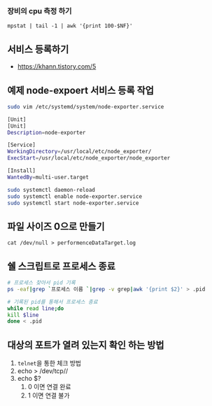 ### 장비의 cpu 측정 하기
```
mpstat | tail -1 | awk '{print 100-$NF}'
```

## 서비스 등록하기
* https://khann.tistory.com/5

## 예제 node-expoert 서비스 등록 작업
```bash
sudo vim /etc/systemd/system/node-exporter.service

[Unit] 
[Unit]
Description=node-exporter

[Service]
WorkingDirectory=/usr/local/etc/node_exporter/
ExecStart=/usr/local/etc/node_exporter/node_exporter

[Install]
WantedBy=multi-user.target

sudo systemctl daemon-reload
sudo systemctl enable node-exporter.service
sudo systemctl start node-exporter.service
```

## 파일 사이즈 0으로 만들기
```
cat /dev/null > performenceDataTarget.log
```

## 쉘 스크립트로 프로세스 종료
```bash
# 프로세스 찾아서 pid 기록
ps -eaf|grep `프로세스 이름 `|grep -v grep|awk '{print $2}' > .pid

# 기록된 pid를 통해서 프로세스 종료
while read line;do
kill $line
done < .pid

```

## 대상의 포트가 열려 있는지 확인 하는 방법
1. `telnet`을 통한 체크 방법
2. echo > /dev/tcp/<ip>/<port>
3. echo $?
   1. 0 이면 연결 완료
   2. 1 이면 연결 불가